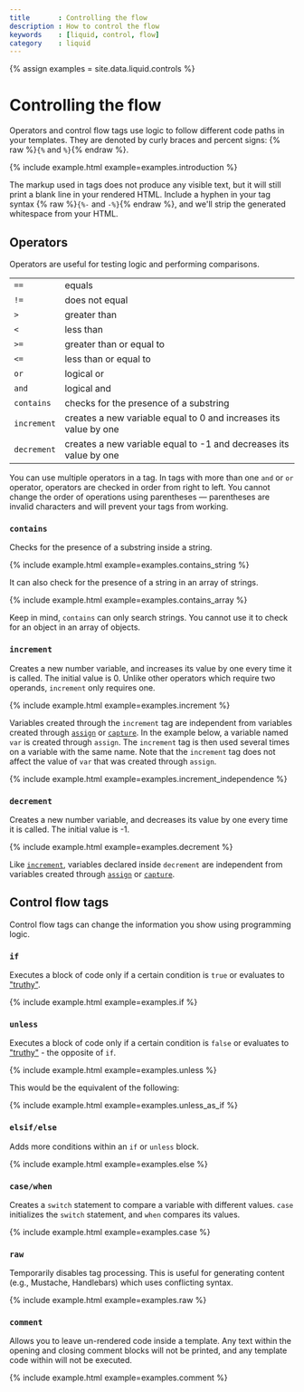 ```yaml
---
title       : Controlling the flow
description : How to control the flow
keywords    : [liquid, control, flow]
category    : liquid
---
```

{% assign examples = site.data.liquid.controls %}

# Controlling the flow

Operators and control flow tags use logic to follow different code paths in your templates. They are denoted by curly braces and percent signs: {% raw %}`{%` and `%}`{% endraw %}.

{% include example.html example=examples.introduction %}

The markup used in tags does not produce any visible text, but it will still print a blank line in your rendered HTML. Include a hyphen in your tag syntax {% raw %}`{%-` and `-%}`{% endraw %}, and we'll strip the generated whitespace from your HTML.

## Operators

Operators are useful for testing logic and performing comparisons.

<table class="table" cellspacing="0" cellpadding="0" border="0">
  <tbody>
    <tr>
      <td><code>==</code></td>
      <td>equals</td>
    </tr>
    <tr>
      <td><code>!=</code></td>
      <td>does not equal</td>
    </tr>
    <tr>
      <td><code>&gt;</code></td>
      <td>greater than</td>
    </tr>
    <tr>
      <td><code>&lt;</code></td>
      <td>less than</td>
    </tr>
    <tr>
      <td><code>&gt;=</code></td>
      <td>greater than or equal to</td>
    </tr>
    <tr>
      <td><code>&lt;=</code></td>
      <td>less than or equal to</td>
    </tr>
    <tr>
      <td><code>or</code></td>
      <td>logical or</td>
    </tr>
    <tr>
      <td><code>and</code></td>
      <td>logical and</td>
    </tr>
    <tr>
      <td><code>contains</code></td>
      <td>checks for the presence of a substring</td>
    </tr>
    <tr>
      <td><code>increment</code></td>
      <td>creates a new variable equal to 0 and increases its value by one</td>
    </tr>
    <tr>
      <td><code>decrement</code></td>
      <td>creates a new variable equal to -1 and decreases its value by one</td>
    </tr>
  </tbody>
</table>

You can use multiple operators in a tag. In tags with more than one `and` or `or` operator, operators are checked in order from right to left. You cannot change the order of operations using parentheses — parentheses are invalid characters and will prevent your tags from working.

### `contains`

Checks for the presence of a substring inside a string.

{% include example.html example=examples.contains_string %}

It can also check for the presence of a string in an array of strings.

{% include example.html example=examples.contains_array %}

Keep in mind, `contains` can only search strings. You cannot use it to check for an object in an array of objects.

### `increment`

Creates a new number variable, and increases its value by one every time it is called. The initial value is 0. Unlike other operators which require two operands, `increment` only requires one.

{% include example.html example=examples.increment %}

Variables created through the `increment` tag are independent from variables created through [`assign`](variables#assign) or [`capture`](variables#capture). In the example below, a variable named `var` is created through `assign`. The `increment` tag is then used several times on a variable with the same name. Note that the `increment` tag does not affect the value of `var` that was created through `assign`.

{% include example.html example=examples.increment_independence %}

### `decrement`

Creates a new number variable, and decreases its value by one every time it is called. The initial value is -1.

{% include example.html example=examples.decrement %}

Like [`increment`](#increment), variables declared inside `decrement` are independent from variables created through [`assign`](variables#assign) or [`capture`](variables#capture).

## Control flow tags

Control flow tags can change the information you show using programming logic.

### `if`

Executes a block of code only if a certain condition is `true` or evaluates to ["truthy"](variables#truthy-and-falsey).

{% include example.html example=examples.if %}

### `unless`

Executes a block of code only if a certain condition is `false` or evaluates to ["truthy"](variables#truthy-and-falsey) - the opposite of `if`.

{% include example.html example=examples.unless %}

This would be the equivalent of the following:

{% include example.html example=examples.unless_as_if %}

### `elsif/else`

Adds more conditions within an `if` or `unless` block.

{% include example.html example=examples.else %}

### `case/when`

Creates a `switch` statement to compare a variable with different values. `case` initializes the `switch` statement, and `when` compares its values.

{% include example.html example=examples.case %}

### `raw`

Temporarily disables tag processing. This is useful for generating content (e.g., Mustache, Handlebars) which uses conflicting syntax.

{% include example.html example=examples.raw %}

### `comment`

Allows you to leave un-rendered code inside a template. Any text within the opening and closing comment blocks will not be printed, and any template code within will not be executed.

{% include example.html example=examples.comment %}
